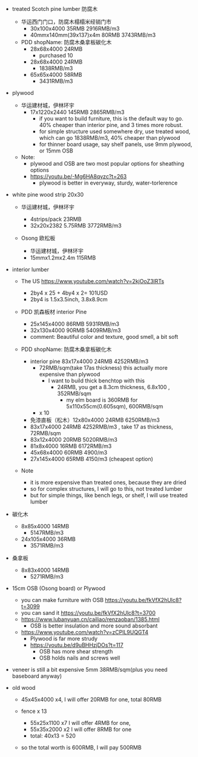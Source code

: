  - treated Scotch pine lumber 防腐木
    - 华运西门门口，防腐木榻榻米经销门市
      - 30x100x4000 35RMB 2916RMB/m3
      - 40mmx140mm(39x137)x4m 80RMB 3743RMB/m3
    - PDD shopName: 防腐木桑拿板碳化木
      - 28x68x4000 24RMB
        - purchased 10
      - 28x68x4000 24RMB
        - 1838RMB/m3
      - 65x65x4000 58RMB
        - 3431RMB/m3
  - plywood 
    - 华运建材城，伊林环宇  
      - 17x1220x2440 145RMB 2865RMB/m3
        - if you want to build furniture, this is the default way to go. 40% cheaper than interior pine, and 3 times more robust. 
        - for simple structure used somewhere dry, use treated wood, which can go 1838RMB/m3, 40% cheaper than plywood
        - for thinner board usage, say shelf panels, use 9mm plywood, or 15mm OSB
    - Note:
      - plywood and OSB are two most popular options for sheathing options
      - https://youtu.be/-Mg6HA8qyzc?t=263
        - plywood is better in everyway, sturdy, water-torlerence
  

- white pine wood strip 20x30
  - 华运建材城，伊林环宇
    - 4strips/pack 23RMB
    - 32x20x2382 5.75RMB  3772RMB/m3

  - Osong  欧松板
    - 华运建材城，伊林环宇  
    - 15mmx1.2mx2.4m 115RMB
 
 
- interior lumber
  - The US https://www.youtube.com/watch?v=2kjOoZ3lRTs
    - 2by4 x 25 + 4by4 x 2= 101USD 
    - 2by4 is 1.5x3.5inch, 3.8x8.9cm
  - PDD 凯森板材 interior Pine
    - 25x145x4000 86RMB 5931RMB/m3
    - 32x130x4000 90RMB 5409RMB/m3
    - comment: Beautiful color and texture, good smell, a bit soft
  - PDD shopName: 防腐木桑拿板碳化木
    - interior pine 83x17x4000 24RMB 4252RMB/m3 
      - 72RMB/sqm(take 17as thickness) this actually more expensive than plywood
        - I want to build thick benchtop with this
          - 24RMB, you get a 8.3cm thickness, 6.8x100 , 352RMB/sqm
            - my elm board is 360RMB for 5x110x55cm(0.605sqm), 600RMB/sqm
      - x 10
    - 免漆直板（松木）12x80x4000 24RMB 6250RMB/m3
    - 83x17x4000 24RMB 4252RMB/m3 , take 17 as thickness, 72RMB/sqm
    - 83x12x4000 20RMB 5020RMB/m3
    - 81x8x4000 16RMB 6172RMB/m3
    - 45x68x4000 60RMB 4900/m3
    - 27x145x4000 65RMB 4150/m3 (cheapest option)

  - Note
    - it is more expensive than treated ones, because they are dried
    - so for complex structures, I will go to this, not treated lumber
    - but for simple things, like bench legs, or shelf, I will use treated lumber

- 碳化木
  - 8x85x4000 14RMB 
    - 5147RMB/m3
  - 24x105x4000 36RMB
    - 3571RMB/m3
- 桑拿板
  - 8x83x4000 14RMB
    - 5271RMB/m3


-  15cm OSB (Osong board) or Plywood
    - you can make furniture with OSB https://youtu.be/fkVfX2hUlc8?t=3099
    - you can sand it https://youtu.be/fkVfX2hUlc8?t=3700
    - https://www.lubanyuan.cn/cailiao/renzaoban/1385.html
      - OSB is better insulation and more sound absorbant 
    - https://www.youtube.com/watch?v=zCPlL9UQGT4
      - Plywood is far more strudy
      - https://youtu.be/d9uBHHzjDOs?t=117
        - OSB has more shear strength
        - OSB holds nails and screws well

  - veneer is still a bit expensive 5mm 38RMB/sqm(plus you need baseboard anyway)

  - old wood
    - 45x45x4000 x4, I will offer 20RMB for one, total 80RMB
    - fence x 13
      - 55x25x1100 x7 I will offer 4RMB for one,
      - 55x35x2000 x2 I will offer 8RMB for one
      - total: 40x13 = 520

    - so the total worth is 600RMB, I will pay 500RMB